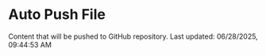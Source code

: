 # Auto Push File

Content that will be pushed to GitHub repository.
Last updated: 06/28/2025, 09:44:53 AM